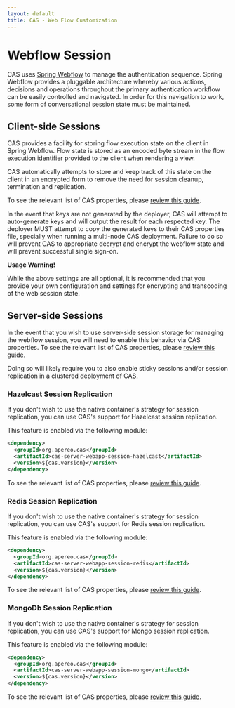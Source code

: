 ```yaml
---
layout: default
title: CAS - Web Flow Customization
---
```


# Webflow Session

CAS uses [Spring Webflow](https://github.com/spring-projects/spring-webflow) to manage the
authentication sequence. Spring Webflow provides a pluggable architecture whereby various actions,
decisions and operations throughout the primary authentication workflow can be easily controlled
and navigated. In order for this navigation to work, some form of conversational session state must be maintained.

## Client-side Sessions

CAS provides a facility for storing flow execution state on the client in Spring Webflow. Flow state is stored as an encoded byte
stream in the flow execution identifier provided to the client when rendering a view.

CAS automatically attempts to store
and keep track of this state on the client in an encrypted form to remove the need for session cleanup, termination and replication.

To see the relevant list of CAS properties, please [review this guide](Configuration-Properties.html#spring-webflow).

In the event that keys are not generated by the deployer, CAS will attempt to auto-generate keys and will output
the result for each respected key. The deployer MUST attempt to copy the generated keys to their CAS properties file, specially when
running a multi-node CAS deployment. Failure to do so will prevent CAS
to appropriate decrypt and encrypt the webflow state and will prevent successful single sign-on.

<div class="alert alert-warning"><strong>Usage Warning!</strong><p>
While the above settings are all optional, it is recommended that you provide your own configuration and settings for encrypting and
transcoding of the web session state.</p></div>

## Server-side Sessions

In the event that you wish to use server-side session storage for managing the webflow session, you will need to enable this behavior
via CAS properties. To see the relevant list of CAS properties, please [review this guide](Configuration-Properties.html#spring-webflow).

Doing so will likely require you to also enable sticky sessions and/or session replication in a clustered deployment of CAS.

### Hazelcast Session Replication

If you don't wish to use the native container's strategy for session replication,
you can use CAS's support for Hazelcast session replication.

This feature is enabled via the following module:

```xml
<dependency>
  <groupId>org.apereo.cas</groupId>
  <artifactId>cas-server-webapp-session-hazelcast</artifactId>
  <version>${cas.version}</version>
</dependency>
```

To see the relevant list of CAS properties, please [review this guide](Configuration-Properties.html).

### Redis Session Replication

If you don't wish to use the native container's strategy for session replication,
you can use CAS's support for Redis session replication.

This feature is enabled via the following module:

```xml
<dependency>
  <groupId>org.apereo.cas</groupId>
  <artifactId>cas-server-webapp-session-redis</artifactId>
  <version>${cas.version}</version>
</dependency>
```

To see the relevant list of CAS properties, please [review this guide](Configuration-Properties.html).

### MongoDb Session Replication

If you don't wish to use the native container's strategy for session replication,
you can use CAS's support for Mongo session replication.

This feature is enabled via the following module:

```xml
<dependency>
  <groupId>org.apereo.cas</groupId>
  <artifactId>cas-server-webapp-session-mongo</artifactId>
  <version>${cas.version}</version>
</dependency>
```

To see the relevant list of CAS properties, please [review this guide](Configuration-Properties.html).
